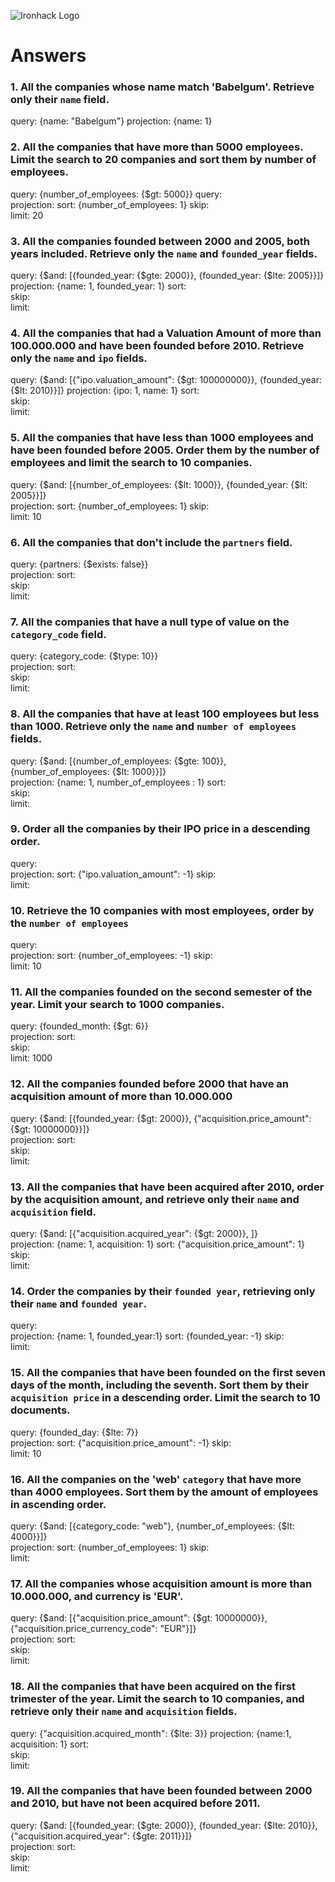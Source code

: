 ![Ironhack Logo](https://i.imgur.com/1QgrNNw.png)

# Answers

### 1. All the companies whose name match 'Babelgum'. Retrieve only their `name` field.

query: {name: "Babelgum"}
projection: {name: 1}

### 2. All the companies that have more than 5000 employees. Limit the search to 20 companies and sort them by **number of employees**.

query: {number_of_employees: {$gt: 5000}}
query:  
projection:
sort: {number_of_employees: 1}
skip:  
limit: 20

### 3. All the companies founded between 2000 and 2005, both years included. Retrieve only the `name` and `founded_year` fields.

query: {$and: [{founded_year: {$gte: 2000}}, {founded_year: {$lte: 2005}}]}  
projection: {name: 1, founded_year: 1}
sort:  
skip:  
limit:

### 4. All the companies that had a Valuation Amount of more than 100.000.000 and have been founded before 2010. Retrieve only the `name` and `ipo` fields.

query: {$and: [{"ipo.valuation_amount": {$gt: 100000000}}, {founded_year: {$lt: 2010}}]}
projection: {ipo: 1, name: 1}
sort:  
skip:  
limit:

### 5. All the companies that have less than 1000 employees and have been founded before 2005. Order them by the number of employees and limit the search to 10 companies.

query: {$and: [{number_of_employees: {$lt: 1000}}, {founded_year: {$lt: 2005}}]}  
projection:
sort: {number_of_employees: 1}
skip:  
limit: 10

### 6. All the companies that don't include the `partners` field.

query: {partners: {$exists: false}}  
projection:
sort:  
skip:  
limit:

### 7. All the companies that have a null type of value on the `category_code` field.

query: {category_code: {$type: 10}}  
projection:
sort:  
skip:  
limit:

### 8. All the companies that have at least 100 employees but less than 1000. Retrieve only the `name` and `number of employees` fields.

query: {$and: [{number_of_employees: {$gte: 100}}, {number_of_employees: {$lt: 1000}}]}  
projection: {name: 1, number_of_employees : 1}
sort:  
skip:  
limit:

### 9. Order all the companies by their IPO price in a descending order.

query:  
projection:
sort: {"ipo.valuation_amount": -1}
skip:  
limit:

### 10. Retrieve the 10 companies with most employees, order by the `number of employees`

query:  
projection:
sort: {number_of_employees: -1}
skip:  
limit: 10

### 11. All the companies founded on the second semester of the year. Limit your search to 1000 companies.

query: {founded_month: {$gt: 6}}  
projection:
sort:  
skip:  
limit: 1000

### 12. All the companies founded before 2000 that have an acquisition amount of more than 10.000.000

query: {$and: [{founded_year: {$gt: 2000}}, {"acquisition.price_amount": {$gt: 10000000}}]}  
projection:
sort:  
skip:  
limit:

### 13. All the companies that have been acquired after 2010, order by the acquisition amount, and retrieve only their `name` and `acquisition` field.

query: {$and: [{"acquisition.acquired_year": {$gt: 2000}}, ]}  
projection: {name: 1, acquisition: 1}
sort: {"acquisition.price_amount": 1}
skip:  
limit:

### 14. Order the companies by their `founded year`, retrieving only their `name` and `founded year`.

query:  
projection: {name: 1, founded_year:1}
sort: {founded_year: -1}
skip:  
limit:

### 15. All the companies that have been founded on the first seven days of the month, including the seventh. Sort them by their `acquisition price` in a descending order. Limit the search to 10 documents.

query: {founded_day: {$lte: 7}}  
projection:
sort: {"acquisition.price_amount": -1}
skip:  
limit: 10

### 16. All the companies on the 'web' `category` that have more than 4000 employees. Sort them by the amount of employees in ascending order.

query: {$and: [{category_code: "web"}, {number_of_employees: {$lt: 4000}}]}  
projection:
sort: {number_of_employees: 1}
skip:  
limit:

### 17. All the companies whose acquisition amount is more than 10.000.000, and currency is 'EUR'.

query: {$and: [{"acquisition.price_amount": {$gt: 10000000}}, {"acquisition.price_currency_code": "EUR"}]}  
projection:
sort:  
skip:  
limit:

### 18. All the companies that have been acquired on the first trimester of the year. Limit the search to 10 companies, and retrieve only their `name` and `acquisition` fields.

query: {"acquisition.acquired_month": {$lte: 3}}
projection: {name:1, acquisition: 1}
sort:  
skip:  
limit:

### 19. All the companies that have been founded between 2000 and 2010, but have not been acquired before 2011.

query: {$and: [{founded_year: {$gte: 2000}}, {founded_year: {$lte: 2010}}, {"acquisition.acquired_year": {$gte: 2011}}]}  
projection:
sort:  
skip:  
limit:
